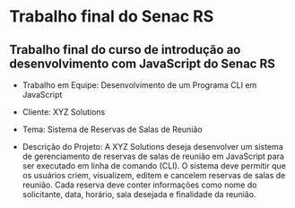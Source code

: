 #  Trabalho final do Senac RS
## Trabalho final do curso de introdução ao desenvolvimento com JavaScript do Senac RS

- Trabalho em Equipe: Desenvolvimento de um Programa CLI em JavaScript

- Cliente: XYZ Solutions

- Tema: Sistema de Reservas de Salas de Reunião 

- Descrição do Projeto:
A XYZ Solutions deseja desenvolver um sistema de gerenciamento de reservas de
salas de reunião em JavaScript para ser executado em linha de comando (CLI). O
sistema deve permitir que os usuários criem, visualizem, editem e cancelem
reservas de salas de reunião. Cada reserva deve conter informações como nome
do solicitante, data, horário, sala desejada e finalidade da reunião.


